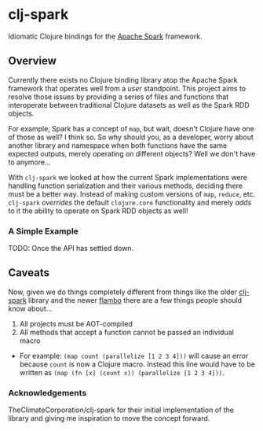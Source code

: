 clj-spark
=========

Idiomatic Clojure bindings for the [Apache Spark](https://spark.apache.org) framework.

## Overview

Currently there exists no Clojure binding library atop the Apache Spark framework that operates well from a *user* standpoint. This project aims to resolve those issues by providing a series of files and functions that interoperate between traditional Clojure datasets as well as the Spark RDD objects.

For example, Spark has a concept of `map`, but wait, doesn't Clojure have one of those as well? I think so. So why should you, as a developer, worry about another library and namespace when both functions have the same expected outputs, merely operating on different objects? Well we don't have to anymore...

With `clj-spark` we looked at how the current Spark implementations were handling function serialization and their various methods, deciding there must be a better way. Instead of making custom versions of `map`, `reduce`, etc. `clj-spark` *overrides* the default `clojure.core` functionality and merely *adds* to it the ability to operate on Spark RDD objects as well!

### A Simple Example

TODO: Once the API has settled down.

## Caveats

Now, given we do things completely different from things like the older [clj-spark](https://github.com/TheClimateCorporation/clj-spark) library and the newer [flambo](https://github.com/yieldbot/flambo) there are a few things people should know about...

1. All projects must be AOT-compiled
2. All methods that accept a function cannot be passed an individual macro
  * For example: `(map count (parallelize [1 2 3 4]))` will cause an error because `count` is now a Clojure macro. Instead this line would have to be written as `(map (fn [x] (count x)) (parallelize [1 2 3 4]))`.

### Acknowledgements

TheClimateCorporation/clj-spark for their initial implementation of the library and giving me inspiration to move the concept forward.
